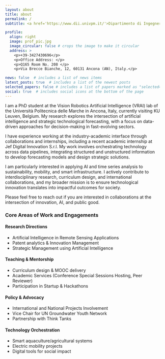 ```yaml
---
layout: about
title: about
permalink: /
subtitle: <a href='https://www.dii.univpm.it/'>Dipartimento di Ingegneria dell'Informazione, Università Politecnica delle Marche, Ancona, Italy.</a>.

profile:
  align: right
  image: prof_pic.jpg
  image_circular: false # crops the image to make it circular
  address: >
    <p>+39-3427430696</p>
    <p>Office Address: </p>
    <p>Q165 Room No. 208 </p>
    <p>Via Brecce Bianche, 12, 60131 Ancona (AN), Italy.</p>

news: false  # includes a list of news items
latest_posts: true  # includes a list of the newest posts
selected_papers: false # includes a list of papers marked as "selected={true}"
social: true  # includes social icons at the bottom of the page
---
```


I am a PhD student at the Vision Robotics Artificial Intelligence (VRAI) lab of the Università Politecnica delle Marche in Ancona, Italy, currently visiting KU Leuven, Belgium. My research explores the intersection of artificial intelligence and strategic technological forecasting, with a focus on data-driven approaches for decision-making in fast-evolving sectors.

I have experience working at the industry-academic interface through collaborations and internships, including a recent academic internship at Jef Digital Innovation S.r.l. My work involves orchestrating technology across data pipelines, integrating structured and unstructured information to develop forecasting models and design strategic solutions.

I am particularly interested in applying AI and time series analysis to sustainability, mobility, and smart infrastructure. I actively contribute to interdisciplinary research, curriculum design, and international collaborations, and my broader mission is to ensure technological innovation translates into impactful outcomes for society.

Please feel free to reach out if you are interested in collaborations at the intersection of innovation, AI, and public good.



<h3 class="mt-5 mb-4">Core Areas of Work and Engagements</h3>

<div class="row mt-5 mb-4">

  <div class="col-md-4">
    <div class="card p-4 h-100">
      <h4 class="mb-2">Research Directions</h4>
      <ul>
        <li>Artificial Intelligence in Remote Sensing Applications</li>
        <li>Patent analytics & Innovation Management</li>
        <li>Strategic Management using Artificial Intelligence</li>
      </ul>
    </div>
  </div>

  <div class="col-md-4">
    <div class="card p-4 h-100">
      <h4 class="mb-2">Teaching & Mentorship</h4>
      <ul>
        <li>Curriculum design & MOOC delivery</li>
        <li>Academic Services (Conference Special Sessions Hosting, Peer Reviewer)</li>
        <li>Participation in Startup & Hackathons </li>
      </ul>
    </div>
  </div>

  <div class="col-md-4">
    <div class="card p-4 h-100">
      <h4 class="mb-2">Policy & Advocacy</h4>
      <ul>
        <li>International and National Projects Involvement</li>
        <li>Vice Chair for UN Groundwater Youth Network</li>
        <li>Partnership with Think Tanks</li>
      </ul>
    </div>
  </div>

</div>

<div class="row mt-5 mb-4">

  <div class="col-md-4">
    <div class="card p-4 h-100">
      <h4 class="mb-2">Technology Orchestration</h4>
      <ul>
        <li>Smart aquaculture/agricultural systems</li>
        <li>Electric mobility projects</li>
        <li>Digital tools for social impact</li>
      </ul>
    </div>
  </div>

  <!-- <div class="col-md-4">
    <div class="card p-4 h-100">
      <h4 class="mb-2">Collaborative Engagement</h4>
      <ul>
        <li>Hackathons & innovation labs</li>
        <li>Reviewer & co-chair roles</li>
        <li>Interdisciplinary consortia</li>
      </ul>
    </div>
  </div> -->

</div>
